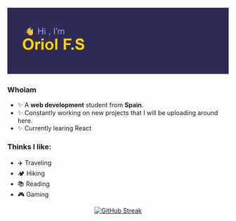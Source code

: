 [![MasterHead](header.png)](https://github.com/OriolFiblaSancho)

### Whoiam
- ✨ A <b>web development</b> student from <b>Spain</b>. 
- ✨ Constantly working on new projects that I will be uploading around here.
- ✨ Currently learing React

### Thinks I like:
- ✈️ Traveling
- 🏕️ Hiking
- 📚 Reading
- 🎮 Gaming


<div align="center">
  <a href="https://git.io/streak-stats">
    <img src="https://streak-stats.demolab.com?user=OriolFiblaSancho&theme=shades-of-purple" alt="GitHub Streak">
  </a>
</div>


